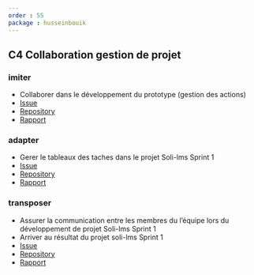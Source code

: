 ```yaml
---
order : 55
package : husseinbouik
---
```

## C4 Collaboration gestion de projet

### imiter
  
  -  Collaborer dans le développement du prototype (gestion des actions)
  - [Issue](https://github.com/labs-web/prototype/issues/191)
  - [Repository](https://github.com/labs-web/prototype)
  - [Rapport](https://labs-web.github.io/prototype/documentation/authorization/)

### adapter

   -  Gerer le tableaux des taches dans le projet Soli-lms Sprint 1
   - [Issue]()
   - [Repository]()
   - [Rapport]()
  
### transposer

   -  Assurer la communication entre les membres du l’équipe lors du développement de projet Soli-lms Sprint 1
   -  Arriver au résultat du projet soli-lms Sprint 1
   - [Issue]()
   - [Repository]()
   - [Rapport]()